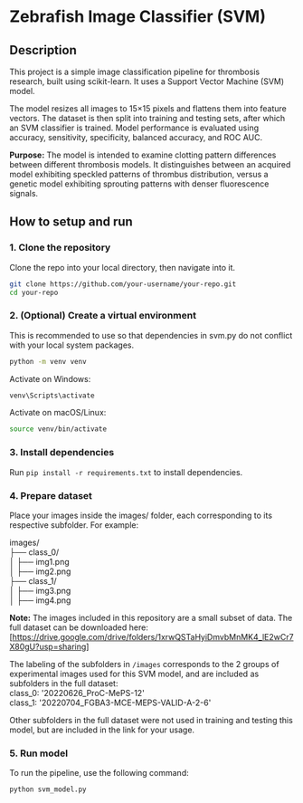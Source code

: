 # Zebrafish Image Classifier (SVM)

## Description

This project is a simple image classification pipeline for thrombosis research, built using scikit-learn. It uses a Support Vector Machine (SVM) model.

The model resizes all images to 15×15 pixels and flattens them into feature vectors. The dataset is then split into training and testing sets, after which an SVM classifier is trained. Model performance is evaluated using accuracy, sensitivity, specificity, balanced accuracy, and ROC AUC.

**Purpose:** The model is intended to examine clotting pattern differences between different thrombosis models. It distinguishes between an acquired model exhibiting speckled patterns of thrombus distribution, versus a genetic model exhibiting sprouting patterns with denser fluorescence signals.

## How to setup and run

### 1. Clone the repository

Clone the repo into your local directory, then navigate into it.

```bash
git clone https://github.com/your-username/your-repo.git
cd your-repo
```

### 2. (Optional) Create a virtual environment

This is recommended to use so that dependencies in svm.py do not conflict with your local system packages.

```bash
python -m venv venv
```

Activate on Windows:

```bash
venv\Scripts\activate
```

Activate on macOS/Linux:

```bash
source venv/bin/activate
```

### 3. Install dependencies

Run `pip install -r requirements.txt` to install dependencies.

### 4. Prepare dataset

Place your images inside the images/ folder, each corresponding to its respective subfolder. For example:

images/<br>
├── class_0/<br>
│ ├── img1.png<br>
│ ├── img2.png<br>
├── class_1/<br>
│ ├── img3.png<br>
│ ├── img4.png

**Note:** The images included in this repository are a small subset of data. The full dataset can be downloaded here: [https://drive.google.com/drive/folders/1xrwQSTaHyiDmvbMnMK4_lE2wCr7X80gU?usp=sharing]

The labeling of the subfolders in `/images` corresponds to the 2 groups of experimental images used for this SVM model, and are included as subfolders in the full dataset:<br>
class_0: '20220626_ProC-MePS-12'<br>
class_1: '20220704_FGBA3-MCE-MEPS-VALID-A-2-6'

Other subfolders in the full dataset were not used in training and testing this model, but are included in the link for your usage.

### 5. Run model

To run the pipeline, use the following command:

```bash
python svm_model.py
```
